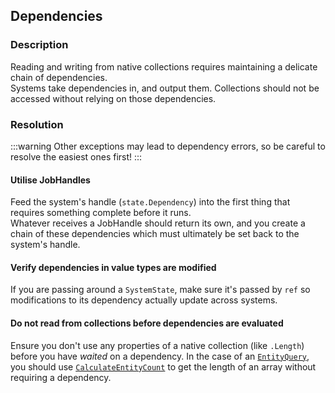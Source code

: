 ## Dependencies
### Description
Reading and writing from native collections requires maintaining a delicate chain of dependencies.  
Systems take dependencies in, and output them. Collections should not be accessed without relying on those dependencies.

### Resolution

:::warning
Other exceptions may lead to dependency errors, so be careful to resolve the easiest ones first!
:::

#### Utilise JobHandles
Feed the system's handle (`state.Dependency`) into the first thing that requires something complete before it runs.  
Whatever receives a JobHandle should return its own, and you create a chain of these dependencies which must ultimately be set back to the system's handle.  

#### Verify dependencies in value types are modified
If you are passing around a `SystemState`, make sure it's passed by `ref` so modifications to its dependency actually update across systems.

#### Do not read from collections before dependencies are evaluated
Ensure you don't use any properties of a native collection (like `.Length`) before you have *waited* on a dependency. In the case of an [`EntityQuery`](https://docs.unity3d.com/Packages/com.unity.entities@latest/index.html?subfolder=/api/Unity.Entities.EntityQuery.html), you should use [`CalculateEntityCount`](https://docs.unity3d.com/Packages/com.unity.entities@latest/index.html?subfolder=/api/Unity.Entities.EntityQuery.CalculateEntityCount.html#Unity_Entities_EntityQuery_CalculateEntityCount) to get the length of an array without requiring a dependency.